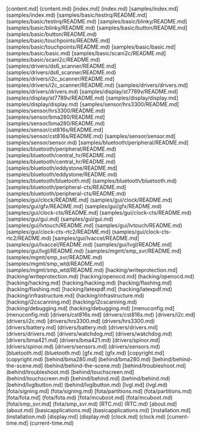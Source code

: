 [content.md] (content.md)
[index.md] (index.md)
[samples/index.md] (samples/index.md)
[samples/basic/testirq/README.md] (samples/basic/testirq/README.md)
[samples/basic/blinky/README.md] (samples/basic/blinky/README.md)
[samples/basic/button/README.md] (samples/basic/button/README.md)
[samples/basic/touchpoints/README.md] (samples/basic/touchpoints/README.md)
[samples/basic/basic.md] (samples/basic/basic.md)
[samples/basic/scani2c/README.md] (samples/basic/scani2c/README.md)
[samples/drivers/ds6_scanner/README.md] (samples/drivers/ds6_scanner/README.md)
[samples/drivers/i2c_scanner/README.md] (samples/drivers/i2c_scanner/README.md)
[samples/drivers/drivers.md] (samples/drivers/drivers.md)
[samples/display/st7789v/README.md] (samples/display/st7789v/README.md)
[samples/display/display.md] (samples/display/display.md)
[samples/sensor/hrs3300/README.md] (samples/sensor/hrs3300/README.md)
[samples/sensor/bma280/README.md] (samples/sensor/bma280/README.md)
[samples/sensor/cst816s/README.md] (samples/sensor/cst816s/README.md)
[samples/sensor/sensor.md] (samples/sensor/sensor.md)
[samples/bluetooth/peripheral/README.md] (samples/bluetooth/peripheral/README.md)
[samples/bluetooth/central_hr/README.md] (samples/bluetooth/central_hr/README.md)
[samples/bluetooth/eddystone/README.md] (samples/bluetooth/eddystone/README.md)
[samples/bluetooth/bluetooth.md] (samples/bluetooth/bluetooth.md)
[samples/bluetooth/peripheral-cts/README.md] (samples/bluetooth/peripheral-cts/README.md)
[samples/gui/clock/README.md] (samples/gui/clock/README.md)
[samples/gui/gfx/README.md] (samples/gui/gfx/README.md)
[samples/gui/clock-cts/README.md] (samples/gui/clock-cts/README.md)
[samples/gui/gui.md] (samples/gui/gui.md)
[samples/gui/lvtouch/README.md] (samples/gui/lvtouch/README.md)
[samples/gui/clock-cts-rtc2/README.md] (samples/gui/clock-cts-rtc2/README.md)
[samples/gui/lvaccel/README.md] (samples/gui/lvaccel/README.md)
[samples/gui/lvgl/README.md] (samples/gui/lvgl/README.md)
[samples/mgmt/smp_svr/README.md] (samples/mgmt/smp_svr/README.md)
[samples/mgmt/smp_wtd/README.md] (samples/mgmt/smp_wtd/README.md)
[hacking/writeprotection.md] (hacking/writeprotection.md)
[hacking/openocd.md] (hacking/openocd.md)
[hacking/hacking.md] (hacking/hacking.md)
[hacking/flashing.md] (hacking/flashing.md)
[hacking/latexpdf.md] (hacking/latexpdf.md)
[hacking/infrastructure.md] (hacking/infrastructure.md)
[hacking/i2cscanning.md] (hacking/i2cscanning.md)
[hacking/debugging.md] (hacking/debugging.md)
[menuconfig.md] (menuconfig.md)
[drivers/cst816s.md] (drivers/cst816s.md)
[drivers/i2c.md] (drivers/i2c.md)
[drivers/hrs3300.md] (drivers/hrs3300.md)
[drivers/battery.md] (drivers/battery.md)
[drivers/drivers.md] (drivers/drivers.md)
[drivers/watchdog.md] (drivers/watchdog.md)
[drivers/bma421.md] (drivers/bma421.md)
[drivers/spinor.md] (drivers/spinor.md)
[drivers/sensors.md] (drivers/sensors.md)
[bluetooth.md] (bluetooth.md)
[gfx.md] (gfx.md)
[copyright.md] (copyright.md)
[behind/bma280.md] (behind/bma280.md)
[behind/behind-the-scene.md] (behind/behind-the-scene.md)
[behind/troubleshoot.md] (behind/troubleshoot.md)
[behind/touchscreen.md] (behind/touchscreen.md)
[behind/behind.md] (behind/behind.md)
[behind/lvglbutton.md] (behind/lvglbutton.md)
[lvgl.md] (lvgl.md)
[fota/signing.md] (fota/signing.md)
[fota/partitions.md] (fota/partitions.md)
[fota/fota.md] (fota/fota.md)
[fota/mcuboot.md] (fota/mcuboot.md)
[fota/smp_svr.md] (fota/smp_svr.md)
[RTC.md] (RTC.md)
[about.md] (about.md)
[basicapplications.md] (basicapplications.md)
[installation.md] (installation.md)
[display.md] (display.md)
[clock.md] (clock.md)
[current-time.md] (current-time.md)
